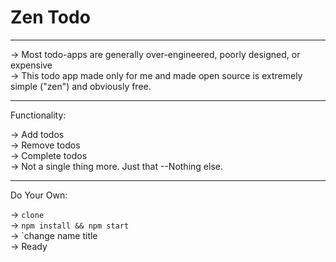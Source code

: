 # Zen Todo

----------------

-> Most todo-apps are generally over-engineered, poorly designed, or expensive <br /> 
-> This todo app made only for me and made open source is extremely simple ("zen") and obviously free. 

-----------------

Functionality: 

-> Add todos <br /> 
-> Remove todos  <br /> 
-> Complete todos <br /> 
-> Not a single thing more. Just that --Nothing else. <br /> 

------------------

Do Your Own: 

-> `clone` <br /> 
-> `npm install && npm start` <br />
-> `change name title <br /> 
-> Ready <br /> 
